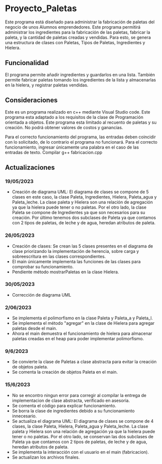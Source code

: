 # Proyecto_Paletas
Este programa está diseñado para administrar la fabricación de paletas del negocio de unos Alumnos emprendedores. Este programa permitirá administrar los ingredientes para la fabricación de las paletas, fabricar la paleta, y la cantidad de paletas creadas y vendidas. Para esto, se genera una estructura de clases con Paletas, Tipos de Paletas, Ingredientes y Hielera.
## Funcionalidad
El programa permite añadir ingredientes y guardarlos en una lista. También permite fabricar paletas tomando los ingredientes de la lista y almacenarlas en la hielera, y registrar paletas vendidas.
## Consideraciones
Este es un programa realizado en c++ mediante Visual Studio code.
Este programa esta adaptado a los requisitos de la clase de Programación orientada a objetos.
Este programa esta limitado al recuento de paletas y su creación. No podrá obtener valores de costos y ganancias.

Para el correcto funcionamiento del programa, las entradas deben coincidir con lo solicitado, de lo contrario el programa no funcionará.
Para el correcto funcionamiento, ingresar únicamente una palabra en el caso de las entradas de texto.
Compilar g++ fabricacion.cpp

## Actualizaciones
### 19/05/2023
 - Creación de diagrama UML: El diagrama de clases se compone de 5 clases en este caso, la clase Paleta, Ingredientes, Hielera, Paleta_agua y Paleta_leche. La clase paleta y Hielera son una relación de agregación ya que la hielera puede tener o no paletas. Por el otro lado, la clase Paleta se compone de Ingredientes ya que son necesarios para su creación. Por último tenemos dos subclases de Paleta ya que contamos con 2 tipos de paletas, de leche y de agua, heredan atributos de paleta.
### 26/05/2023
- Creación de clases: Se crean las 5 clases presentes en el diagrama de clase priorizando la implementación de herencia, sobre carga y sobreescritura en las clases correspondientes. 
- El main únicamente implementa las funciones de las clases para comprobar su funcionamiento.
- Pendiente método mostrarPaletas en la clase Hielera.
### 30/05/2023
- Corrección de diagrama UML
### 2/06/2023
- Se implementa el polimorfismo en la clase Paleta y Paleta_a y Paleta_l.
- Se implementa el método "agregar" en la clase de Hielera para agregar paletas desde el main.
- Ahora el main demuestra el funcionamiento de hielera para almacenar paletas creadas en el heap para poder implementar polimorfismo.
### 9/6/2023
- Se convierte la clase de Paletas a clase abstracta para evitar la creación de objetos paleta.
- Se comenta la creación de objetos Paleta en el main.
### 15/6/2023
- No se encontro ningun error para corregir al compilar la entrega de implementacion de clase abstracta, verificado en asesoria.
- Se comenta el código para explicar funcionamiento.
- Se borra la clase de ingredientes debido a su funcionamiento innecesario.
- Se actualiza el diagrama UML: El diagrama de clases se compone de 4 clases, la clase Paleta, Hielera, Paleta_agua y Paleta_leche. La clase paleta y Hielera son una relación de agregación ya que la hielera puede tener o no paletas. Por el otro lado, se conservan las dos subclases de Paleta ya que contamos con 2 tipos de paletas, de leche y de agua, heredan atributos de paleta.
- Se implementa la interacción con el usuario en el main (fabricacion).
- Se actualizan los archivos finales.
